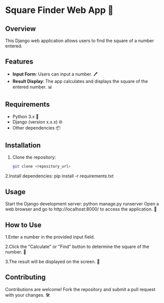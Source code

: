 # Square Finder Web App 🔲

## Overview
This Django web application allows users to find the square of a number entered.

## Features
- **Input Form**: Users can input a number. 🖊️
- **Result Display**: The app calculates and displays the square of the entered number. 📊

## Requirements
- Python 3.x 🐍
- Django (version x.x.x) 🌐
- Other dependencies 📦

## Installation
1. Clone the repository:
   ```bash
   git clone <repository_url>
2.Install dependencies:
  pip install -r requirements.txt
## Usage
Start the Django development server:
python manage.py runserver
Open a web browser and go to http://localhost:8000/ to access the application. 🚀

## How to Use
1.Enter a number in the provided input field.

2.Click the "Calculate" or "Find" button to determine the square of the number. 🎯

3.The result will be displayed on the screen. 📝

## Contributing
Contributions are welcome! Fork the repository and submit a pull request with your changes. 🛠️
